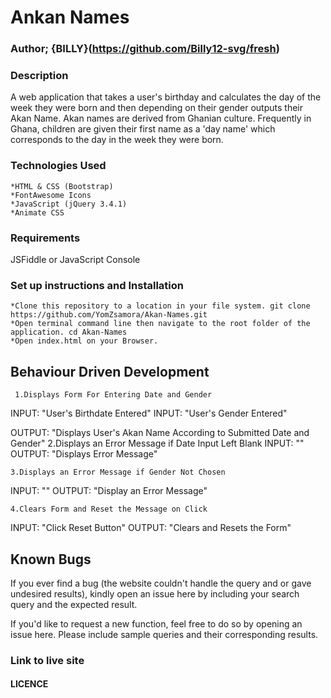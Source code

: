 # Ankan Names

### Author; {BILLY}(<https://github.com/Billy12-svg/fresh>)

### Description

A web application that takes a user's birthday and calculates the day of the week they were born and then depending on their gender outputs their Akan Name. Akan names are derived from Ghanian culture. Frequently in Ghana, children are given their first name as a 'day name' which corresponds to the day in the week they were born.

### Technologies Used

    *HTML & CSS (Bootstrap)
    *FontAwesome Icons
    *JavaScript (jQuery 3.4.1)
    *Animate CSS

### Requirements

JSFiddle or JavaScript Console

### Set up instructions and Installation

    *Clone this repository to a location in your file system. git clone https://github.com/YomZsamora/Akan-Names.git
    *Open terminal command line then navigate to the root folder of the application. cd Akan-Names
    *Open index.html on your Browser.

## Behaviour Driven Development

     1.Displays Form For Entering Date and Gender
INPUT: "User's Birthdate Entered"
INPUT: "User's Gender Entered"

OUTPUT: "Displays User's Akan Name According to Submitted Date and Gender"
    2.Displays an Error Message if Date Input Left Blank
INPUT: ""
OUTPUT: "Displays Error Message"

    3.Displays an Error Message if Gender Not Chosen
INPUT: ""
OUTPUT: "Display an Error Message"

    4.Clears Form and Reset the Message on Click
INPUT: "Click Reset Button"
OUTPUT: "Clears and Resets the Form"

## Known Bugs

If you ever find a bug (the website couldn't handle the query and or gave undesired results), kindly open an issue here by including your search query and the expected result.

If you'd like to request a new function, feel free to do so by opening an issue here. Please include sample queries and their corresponding results.

### Link to live site

#### LICENCE

